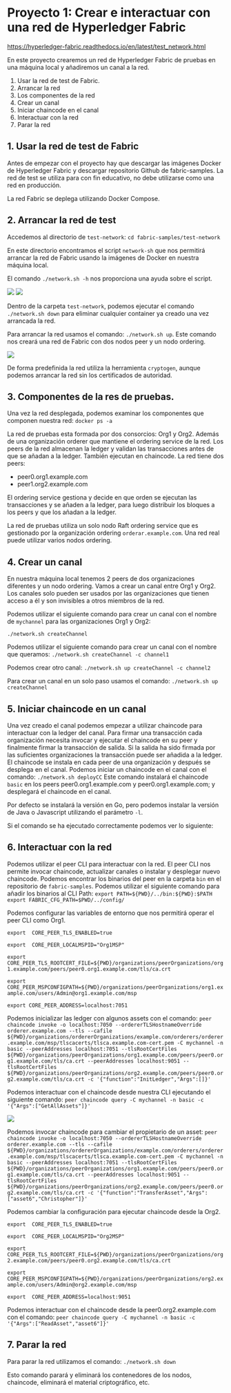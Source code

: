 ﻿
# Proyecto 1: Crear e interactuar con una red de Hyperledger Fabric

https://hyperledger-fabric.readthedocs.io/en/latest/test_network.html 

En este proyecto crearemos un red de Hyperledger Fabric de pruebas en una máquina local y añadiremos un canal a la red.

1. Usar la red de test de Fabric.
2. Arrancar la red
3. Los componentes de la red
4. Crear un canal
5. Iniciar chaincode en el canal
6. Interactuar con la red
7. Parar la red


## 1. Usar la red de test de Fabric

Antes de empezar con el proyecto hay que descargar las imágenes Docker de Hyperledger Fabric y descargar repositorio Github de fabric-samples.
La red de test se utiliza para con fin educativo, no debe utilizarse como una red en producción.

La red Fabric se deplega utilizando Docker Compose.


## 2. Arrancar la red de test

Accedemos al directorio de `test-network`:
`cd fabric-samples/test-network`

En este directorio encontramos el script `network-sh` que nos permitirá arrancar la red de Fabric usando la imágenes de Docker en nuestra máquina local.

El comando `./network.sh -h` nos proporciona una ayuda sobre el script.

![](./Imagenes/1.png)
![](./Imagenes/1.1.png)

Dentro de la carpeta `test-network`, podemos ejecutar el comando `./network.sh down` para eliminar cualquier container ya creado una vez arrancada la red.

Para arrancar la red usamos el comando: `./network.sh up`. Este comando nos creará una red de Fabric con dos nodos peer y un nodo ordering.

![](./Imagenes/1.3.png)

De forma predefinida la red utiliza la herramienta `cryptogen`, aunque podemos arrancar la red sin los certificados de autoridad.


## 3. Componentes de la res de pruebas.

Una vez la red desplegada, podemos examinar los componentes que componen nuestra red: 
`docker ps -a`

La red de pruebas esta formada por dos consorcios: Org1 y Org2. Además de una organización orderer que mantiene el ordering service de la red.
Los peers de la red almacenan la ledger y validan las transacciones antes de que se añadan a la ledger. También ejecutan en chaincode.
La red tiene dos peers: 
- peer0.org1.example.com
- peer1.org2.example.com

El ordering service gestiona y decide en que orden se ejecutan las transacciones y se añaden a la ledger, para luego distribuir los bloques a los peers y que los añadan a la ledger. 

La red de pruebas utiliza un solo nodo Raft ordering service que es gestionado por la organización ordering `orderar.example.com`. Una red real puede utilizar varios nodos ordering.

## 4. Crear un canal

En nuestra máquina local tenemos 2 peers de dos organizaciones diferentes y un nodo ordering.
Vamos a crear un canal entre Org1 y Org2. Los canales solo pueden ser usados por las organizaciones que tienen acceso a él y son invisibles a otros miembros de la red.

Podemos utilizar el siguiente comando para crear un canal con el nombre de `mychannel` para las organizaciones Org1 y Org2:

`./network.sh createChannel`

Podemos utilizar el siguiente comando para crear un canal con el nombre que queramos: 
`./network.sh createChannel -c channel1`

Podemos crear otro canal: 
`./network.sh up createChannel -c channel2`

Para crear un canal en un solo paso usamos el comando: 
`./network.sh up createChannel`


## 5. Iniciar chaincode en un canal

Una vez creado el canal podemos empezar a utilizar chaincode para interactuar con la ledger del canal.
Para firmar una transacción cada organización necesita invocar y ejecutar el chaincode en su peer y finalmente firmar la transacción de salida. Si la salida ha sido firmada por las suficientes organizaciones la transacción puede ser añadida a la ledger.
El chaincode se instala en cada peer de una organización y después se desplega en el canal. 
Podemos iniciar un chaincode en el canal con el comando: 
`./network.sh deployCC`
Este comando instalará el chaincode `basic` en los peers peer0.org1.example.com y peer0.org1.example.com; y desplegará el chaincode en el canal.

Por defecto se instalará la versión en Go, pero podemos instalar la versión de Java o Javascript utilizando el parámetro `-l`.

Si el comando se ha ejecutado correctamente podemos ver lo siguiente: 


## 6. Interactuar con la red

Podemos utilizar el peer CLI para interactuar con la red. El peer CLI nos permite invocar chaincode, actualizar canales o instalar y desplegar nuevo chaincode.
Podemos encontrar los binarios del peer en la carpeta `bin` en el repositorio de `fabric-samples`. Podemos utilizar el siguiente comando para añadir los binarios al CLI Path:
`export PATH=${PWD}/../bin:${PWD}:$PATH`
`export FABRIC_CFG_PATH=$PWD/../config/`

Podemos configurar las variables de entorno que nos permitirá operar el peer CLI como Org1.


`export  CORE_PEER_TLS_ENABLED=true`

`export  CORE_PEER_LOCALMSPID="Org1MSP"`

`export CORE_PEER_TLS_ROOTCERT_FILE=${PWD}/organizations/peerOrganizations/org1.example.com/peers/peer0.org1.example.com/tls/ca.crt`

`export CORE_PEER_MSPCONFIGPATH=${PWD}/organizations/peerOrganizations/org1.example.com/users/Admin@org1.example.com/msp`

`export CORE_PEER_ADDRESS=localhost:7051`


Podemos inicializar las ledger con algunos assets con el comando: 
`peer chaincode invoke -o localhost:7050 --ordererTLSHostnameOverride orderer.example.com --tls --cafile ${PWD}/organizations/ordererOrganizations/example.com/orderers/orderer.example.com/msp/tlscacerts/tlsca.example.com-cert.pem -C mychannel -n basic --peerAddresses localhost:7051 --tlsRootCertFiles ${PWD}/organizations/peerOrganizations/org1.example.com/peers/peer0.org1.example.com/tls/ca.crt --peerAddresses localhost:9051 --tlsRootCertFiles ${PWD}/organizations/peerOrganizations/org2.example.com/peers/peer0.org2.example.com/tls/ca.crt -c '{"function":"InitLedger","Args":[]}'`

Podemos interactuar con el chaincode desde nuestra CLI ejecutando el siguiente comando: 
`peer chaincode query -C mychannel -n basic -c '{"Args":["GetAllAssets"]}'`

![](./Imagenes/2.png)


Podemos invocar chaincode para cambiar el propietario de un asset:
`
peer chaincode invoke -o localhost:7050 --ordererTLSHostnameOverride orderer.example.com --tls --cafile ${PWD}/organizations/ordererOrganizations/example.com/orderers/orderer.example.com/msp/tlscacerts/tlsca.example.com-cert.pem -C mychannel -n basic --peerAddresses localhost:7051 --tlsRootCertFiles ${PWD}/organizations/peerOrganizations/org1.example.com/peers/peer0.org1.example.com/tls/ca.crt --peerAddresses localhost:9051 --tlsRootCertFiles ${PWD}/organizations/peerOrganizations/org2.example.com/peers/peer0.org2.example.com/tls/ca.crt -c '{"function":"TransferAsset","Args":["asset6","Christopher"]}'
`

Podemos cambiar la configuración para ejecutar chaincode desde la Org2.

`export  CORE_PEER_TLS_ENABLED=true`

`export  CORE_PEER_LOCALMSPID="Org2MSP"`

`export  CORE_PEER_TLS_ROOTCERT_FILE=${PWD}/organizations/peerOrganizations/org2.example.com/peers/peer0.org2.example.com/tls/ca.crt`

`export  CORE_PEER_MSPCONFIGPATH=${PWD}/organizations/peerOrganizations/org2.example.com/users/Admin@org2.example.com/msp`

`export  CORE_PEER_ADDRESS=localhost:9051`


Podemos interactuar con el chaincode desde la peer0.org2.example.com con el comando: 
`peer chaincode query -C mychannel -n basic -c '{"Args":["ReadAsset","asset6"]}'`


## 7. Parar la red 
Para parar la red utilizamos el comando: 
`./network.sh down`

Esto comando parará y eliminará los contenedores de los nodos, chaincode, eliminará el material criptográfico, etc.
